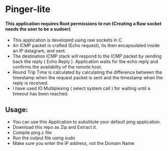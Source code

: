 Pinger-lite
===========

#### This application requires Root permissions to run (Creating a Raw socket needs the user to be a sudoer)

* This application is developed using raw sockets in C 
* An ICMP packet is crafted (Echo request), its then encapsulated inside an IP datagram, and sent.
* The destination ICMP stack will respond to the ICMP packet by sending back the reply ( Echo Reply ). Application waits for the echo reply and confirms the availabilty of the remote host. 
* Round Trip Time is calculated by calculating the difference between the timestamp when the request packet is sent and the timestamp when the reply is received. 
* I have used IO Multiplexing ( select system call ) for waiting until a timeout has been reached. 

## Usage: 
* You can use this Application to substitute your default ping application.
* Download this repo as Zip and Extract it.
* Compile ping.c file
* Run the output file using sudo
* Make sure you enter the IP address, not the Domain Name
